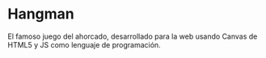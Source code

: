 # Hangman

El famoso juego del ahorcado, desarrollado para la web usando Canvas de HTML5 y JS como lenguaje de programación.